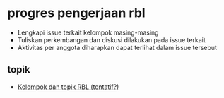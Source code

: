# progres pengerjaan rbl
+ Lengkapi issue terkait kelompok masing-masing
+ Tuliskan perkembangan dan diskusi dilakukan pada issue terkait
+ Aktivitas per anggota diharapkan dapat terlihat dalam issue tersebut

## topik
+ [Kelompok dan topik RBL (tentatif?)](../../09/text/whiteboard-topics-rbl.md)
